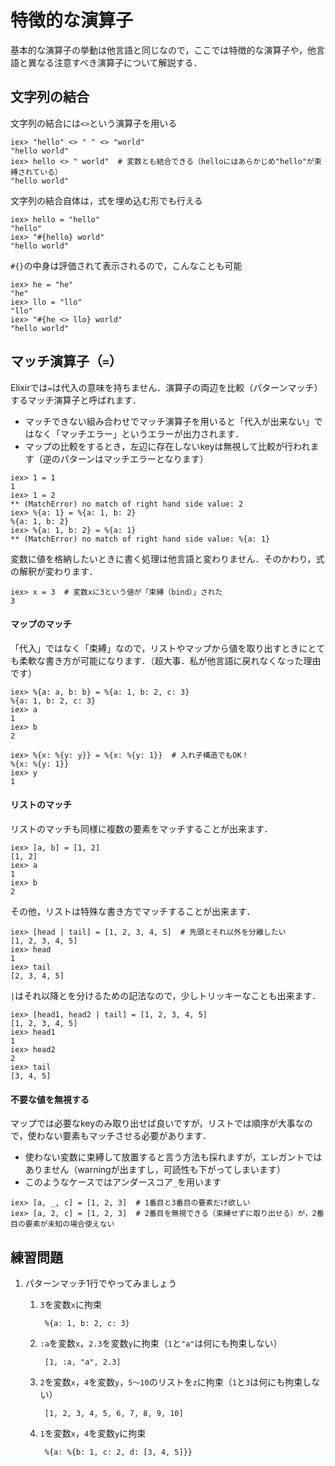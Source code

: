 # 特徴的な演算子

基本的な演算子の挙動は他言語と同じなので，ここでは特徴的な演算子や，他言語と異なる注意すべき演算子について解説する．

## 文字列の結合

文字列の結合には`<>`という演算子を用いる

```
iex> "hello" <> " " <> "world"
"hello world"
iex> hello <> " world"  # 変数とも結合できる（helloにはあらかじめ"hello"が束縛されている）
"hello world"
```

文字列の結合自体は，式を埋め込む形でも行える

```
iex> hello = "hello"
"hello"
iex> "#{hello} world"
"hello world"
```

`#{}`の中身は評価されて表示されるので，こんなことも可能

```
iex> he = "he"
"he"
iex> llo = "llo"
"llo"
iex> "#{he <> llo} world"
"hello world"
```

## マッチ演算子（`=`）

Elixirでは`=`は代入の意味を持ちません．演算子の両辺を比較（パターンマッチ）するマッチ演算子と呼ばれます．

- マッチできない組み合わせでマッチ演算子を用いると「代入が出来ない」ではなく「マッチエラー」というエラーが出力されます．
- マップの比較をするとき，左辺に存在しないkeyは無視して比較が行われます（逆のパターンはマッチエラーとなります）

```
iex> 1 = 1
1
iex> 1 = 2
** (MatchError) no match of right hand side value: 2
iex> %{a: 1} = %{a: 1, b: 2} 
%{a: 1, b: 2}
iex> %{a: 1, b: 2} = %{a: 1}
** (MatchError) no match of right hand side value: %{a: 1}
```

変数に値を格納したいときに書く処理は他言語と変わりません．そのかわり，式の解釈が変わります．

```
iex> x = 3  # 変数xに3という値が「束縛（bind）」された
3
```

#### **マップのマッチ**

「代入」ではなく「束縛」なので，リストやマップから値を取り出すときにとても柔軟な書き方が可能になります．（超大事．私が他言語に戻れなくなった理由です）

```
iex> %{a: a, b: b} = %{a: 1, b: 2, c: 3}
%{a: 1, b: 2, c: 3}
iex> a
1
iex> b
2
```

```
iex> %{x: %{y: y}} = %{x: %{y: 1}}  # 入れ子構造でもOK！
%{x: %{y: 1}}
iex> y
1
```

#### **リストのマッチ**

リストのマッチも同様に複数の要素をマッチすることが出来ます．

```
iex> [a, b] = [1, 2]
[1, 2]
iex> a
1
iex> b
2
```

その他，リストは特殊な書き方でマッチすることが出来ます．

```
iex> [head | tail] = [1, 2, 3, 4, 5]  # 先頭とそれ以外を分離したい
[1, 2, 3, 4, 5]
iex> head
1
iex> tail
[2, 3, 4, 5]
```

`|`はそれ以降とを分けるための記法なので，少しトリッキーなことも出来ます．

```
iex> [head1, head2 | tail] = [1, 2, 3, 4, 5]
[1, 2, 3, 4, 5]
iex> head1
1
iex> head2
2
iex> tail
[3, 4, 5]
```

#### **不要な値を無視する**

マップでは必要なkeyのみ取り出せば良いですが，リストでは順序が大事なので，使わない要素もマッチさせる必要があります．

- 使わない変数に束縛して放置すると言う方法も採れますが，エレガントではありません（warningが出ますし，可読性も下がってしまいます）
- このようなケースではアンダースコア`_`を用います

```
iex> [a, _, c] = [1, 2, 3]  # 1番目と3番目の要素だけ欲しい
iex> [a, 2, c] = [1, 2, 3]  # 2番目を無視できる（束縛せずに取り出せる）が，2番目の要素が未知の場合使えない
```

## 練習問題

1. パターンマッチ1行でやってみましょう
    1. `3`を変数`x`に拘束

            %{a: 1, b: 2, c: 3}
    
    2. `:a`を変数`x`，`2.3`を変数`y`に拘束（`1`と`"a"`は何にも拘束しない）

            [1, :a, "a", 2.3]
    
    3. `2`を変数`x`，`4`を変数`y`，`5～10`のリストを`z`に拘束（`1`と`3`は何にも拘束しない）

            [1, 2, 3, 4, 5, 6, 7, 8, 9, 10]
    
    4. `1`を変数`x`，`4`を変数`y`に拘束

            %{a: %{b: 1, c: 2, d: [3, 4, 5]}}

